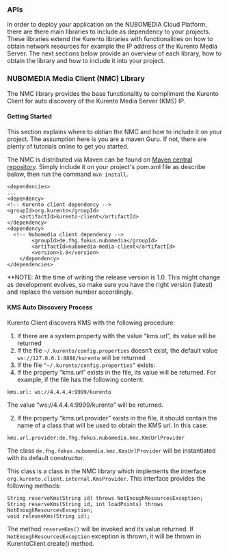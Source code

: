 ### APIs
In order to deploy your application on the NUBOMEDIA Cloud Platform, there are there main libraries to include as dependency to your projects.
These libraries extend the Kurento libraries with functionalities on how to obtain network resources for example the IP address of the Kurento Media Server.
The next sections below provide an overview of each library, how to obtain the library and how to include it into your project.

### NUBOMEDIA Media Client (NMC) Library
The NMC library provides the base functionality to compliment the Kurento Client for auto discovery of the Kurento Media Server (KMS) IP.

#### Getting Started
This section explains where to obtian the NMC and how to include it on your project. The assumption here is you are a maven Guru. If not, there are plenty of tutorials online to get you started.

The NMC is distributed via Maven can be found on [Maven central repository](http://search.maven.org/#search%7Cga%7C1%7Cde.fhg).
Simply include it on your project's pom.xml file as describe below, then run the command ```mvn install```.

```
<dependencies>
...
<dependency>
<!-- Kurento client dependency -->
<groupId>org.kurento</groupId>
	<artifactId>kurento-client</artifactId>
</dependency>
<dependency>
  <!-- Nubomedia client dependency -->
		<groupId>de.fhg.fokus.nubomedia</groupId>
		<artifactId>nubomedia-media-client</artifactId>
		<version>1.0</version>
	</dependency>
</dependencies>
```
**NOTE: At the time of writing the release version is 1.0. This might change as development evolves, so make sure you have the right version (latest) and replace the version number accordingly.

#### KMS Auto Discovery Process
Kurento Client discovers KMS with the following procedure:

1. If there are a system property with the value “kms.url”, its value will be returned
1. If the file ```~/.kurento/config.properties``` doesn’t exist, the default value ```ws://127.0.0.1:8888/kurento``` will be returned
1. If the file ```“~/.kurento/config.properties”``` exists:
  1. If the property “kms.url” exists in the file, its value will be returned. For example, if the file has the following content:
  ```
  kms.url: ws://4.4.4.4:9999/kurento
  ```
  The value “ws://4.4.4.4:9999/kurento” will be returned.
  
  2. If the property “kms.url.provider” exists in the file, it should contain the name of a class that will be used to obtain the KMS url. 
  In this case:
 
  ```
  kms.url.provider:de.fhg.fokus.nubomedia.kmc.KmsUrlProvider
  ```
  The class ```de.fhg.fokus.nubomedia.kmc.KmsUrlProvider``` will be instantiated with its default constructor. 

This class is a class in the NMC library which implements the interface ```org.kurento.client.internal.KmsProvider```. 
This interface provides the following methods:

```
String reserveKms(String id) throws NotEnoughResourcesException;
String reserveKms(String id, int loadPoints) throws NotEnoughResourcesException;
void releaseKms(String id);
```
The method ```reserveKms()``` will be invoked and its value returned. If ```NotEnoughResourcesException``` exception is thrown, it will be thrown in KurentoClient.create() method.


